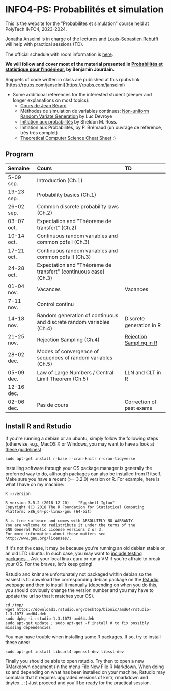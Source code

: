 # INFO4-PS: Probabilit&eacute;s et simulation

This is the website for the "Probabilit&eacute;s et simulation" course held at PolyTech INFO4, 2023-2024.

[Jonatha Anselmi](mailto:jonatha.anselmi@inria.fr) is in charge of the lectures and [Louis-Sebastien Rebuffi](mailto:louis-sebastien.rebuffi@univ-grenoble-alpes.fr) will help with practical sessions (TD).

The official schedule with room information is
[here](https://ade-uga-ro-vs.grenet.fr/direct/index.jsp).

**We will follow and cover most of the material
presented in [Probabilités et statistique pour
l’ingénieur](https://cermics.enpc.fr/~jourdain/probastat/poly.pdf), by
Benjamin Jourdain.**

Snippets of code written in class are published at this rpubs link: [https://rpubs.com/janselmi](https://rpubs.com/janselmi)


- Some additional references for the interested student (deeper and longer explanations on most topics):
   + [Cours de Jean Bérard](http://math.univ-lyon1.fr/~jberard/cours-www.pdf)
   + Méthodes de simulation de variables continues: [Non-uniform Random Variate Generation](http://www.eirene.de/Devroye.pdf) by
     Luc Devroye
   + [Initiation aux probabilités](https://books.google.fr/books?id=6TjJW8tpQLwC&redir_esc=y&hl=fr)
     by Sheldon M. Ross.
   + Initiation aux Probabilités, by P. Brémaud (un ouvrage de référence, très très complet)
   + [Theoretical Computer Science Cheat Sheet](https://www.tug.org/texshowcase/cheat.pdf) :)


## Program

| Semaine    | Cours                                                | TD                                                                |
|:-----------|:--------------------------------------------------------------------------|:-----------------------------------------------------------------------------------------|
| 5-09 sep.  | Introduction  (Ch.1)                          |   |
| 19-23 sep. | Probability basics  (Ch.1)                             |     |
| 26-02 sep. | Common discrete probability laws (Ch.2)                 |                      |
| 03-07 oct. | Expectation and "Théorème de transfert" (Ch.2)                                       | |
| 10-14 oct. | Continuous random variables and common pdfs I (Ch.3)  |                                 |
| 17-21 oct. | Continuous random variables and common pdfs II (Ch.3)|               |
| 24-28 oct. | Expectation and "Théorème de transfert" (continuous case) (Ch.3)|               |
| 01-04 nov. | Vacances                                                                  | Vacances                 |
| 7-11 nov. | Control continu                               |       |
| 14-18 nov. | Random generation of continuous and discrete random variables (Ch.4) |  Discrete generation in R     |
| 21-25 nov. | Rejection Sampling  (Ch.4) |  [Rejection Sampling in R](https://github.com/jonatha-anselmi/INFO4-PS/blob/master/Rmd/TD10_RM.Rmd)     |
| 28-02 dec. | Modes of convergence of sequences of random variables  (Ch.5)                             |      |
| 05-09 dec. | Law of Large Numbers / Central Limit Theorem  (Ch.5)                              |   LLN and CLT in R     |
| 12-16 dec. |                               |      |
| 02-06 dec. | Pas de cours                               |   Correction of past exams     |




## Install R and Rstudio

If you're running a debian or an ubuntu,
simply follow the following steps (otherwise, e.g., MacOS X or
Windows, you may want to have a look at [these
guidelines](https://gitlab.inria.fr/learninglab/mooc-rr/mooc-rr-ressources/-/blob/master/module2/ressources/rstudio_fr.org)):

``` shell
sudo apt-get install r-base r-cran-knitr r-cran-tidyverse
```
	
Installing software through your OS package manager is generally
the preferred way to do, although packages can also be installed
from R itself. Make sure you have a recent (>= 3.2.0) version or R. For example,
here is what I have on my machine:
	
``` shell	
R --version
```

    R version 3.5.2 (2018-12-20) -- "Eggshell Igloo"
    Copyright (C) 2018 The R Foundation for Statistical Computing
    Platform: x86_64-pc-linux-gnu (64-bit)

    R is free software and comes with ABSOLUTELY NO WARRANTY.
    You are welcome to redistribute it under the terms of the
    GNU General Public License versions 2 or 3.
    For more information about these matters see
    http://www.gnu.org/licenses/.

If it's not the case, it may be because you're running an old debian
stable or an old LTD ubuntu. In such case, you may want to [include
testing
packages](http://serverfault.com/questions/22414/how-can-i-run-debian-stable-but-install-some-packages-from-testing)... Ask
your local linux guru or run a VM if you're affraid to break your
OS. For the braves, let's keep going!

Rstudio and knitr are unfortunately not packaged within debian so
the easiest is to download the corresponding debian package on the
[Rstudio webpage](http://www.rstudio.com/ide/download/desktop)
and then to install it manually (depending on when you do this,
you should obviously change the version number and you may have to
update the url so that it matches your OS).

``` shell
cd /tmp/
wget https://download1.rstudio.org/desktop/bionic/amd64/rstudio-1.3.1073-amd64.deb
sudo dpkg -i rstudio-1.3.1073-amd64.deb
sudo apt-get update ; sudo apt-get -f install # to fix possibly missing dependencies
```

You may have trouble when installing some R packages. If so, try to
install these ones:

``` shell
sudo apt-get install libcurl4-openssl-dev libssl-dev
```

Finally you should be able to open rstudio. Try then to open a new
RMarkdown document (in the menu File New File R Markdown. When
doing so and depending on what has been installed on your machine,
Rstudio may complain that it requires upgraded versions of knitr,
rmarkdown and tinytex... :( Just proceed and you'll be ready for the
practical session.
